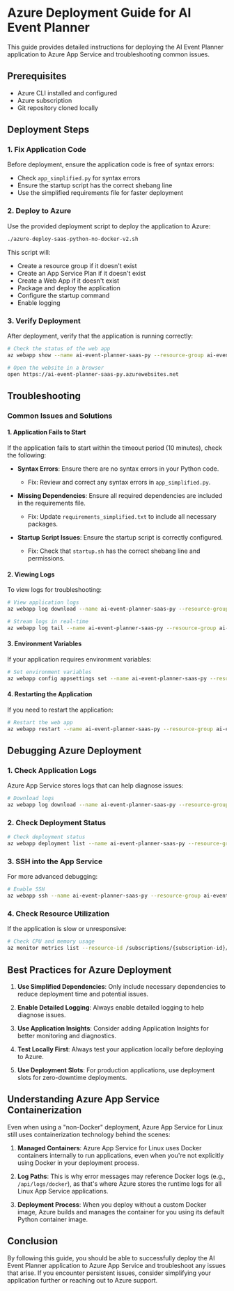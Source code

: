 # Azure Deployment Guide for AI Event Planner

This guide provides detailed instructions for deploying the AI Event Planner application to Azure App Service and troubleshooting common issues.

## Prerequisites

- Azure CLI installed and configured
- Azure subscription
- Git repository cloned locally

## Deployment Steps

### 1. Fix Application Code

Before deployment, ensure the application code is free of syntax errors:

- Check `app_simplified.py` for syntax errors
- Ensure the startup script has the correct shebang line
- Use the simplified requirements file for faster deployment

### 2. Deploy to Azure

Use the provided deployment script to deploy the application to Azure:

```bash
./azure-deploy-saas-python-no-docker-v2.sh
```

This script will:
- Create a resource group if it doesn't exist
- Create an App Service Plan if it doesn't exist
- Create a Web App if it doesn't exist
- Package and deploy the application
- Configure the startup command
- Enable logging

### 3. Verify Deployment

After deployment, verify that the application is running correctly:

```bash
# Check the status of the web app
az webapp show --name ai-event-planner-saas-py --resource-group ai-event-planner-rg --query state

# Open the website in a browser
open https://ai-event-planner-saas-py.azurewebsites.net
```

## Troubleshooting

### Common Issues and Solutions

#### 1. Application Fails to Start

If the application fails to start within the timeout period (10 minutes), check the following:

- **Syntax Errors**: Ensure there are no syntax errors in your Python code.
  - Fix: Review and correct any syntax errors in `app_simplified.py`.

- **Missing Dependencies**: Ensure all required dependencies are included in the requirements file.
  - Fix: Update `requirements_simplified.txt` to include all necessary packages.

- **Startup Script Issues**: Ensure the startup script is correctly configured.
  - Fix: Check that `startup.sh` has the correct shebang line and permissions.

#### 2. Viewing Logs

To view logs for troubleshooting:

```bash
# View application logs
az webapp log download --name ai-event-planner-saas-py --resource-group ai-event-planner-rg

# Stream logs in real-time
az webapp log tail --name ai-event-planner-saas-py --resource-group ai-event-planner-rg
```

#### 3. Environment Variables

If your application requires environment variables:

```bash
# Set environment variables
az webapp config appsettings set --name ai-event-planner-saas-py --resource-group ai-event-planner-rg --settings KEY=VALUE
```

#### 4. Restarting the Application

If you need to restart the application:

```bash
# Restart the web app
az webapp restart --name ai-event-planner-saas-py --resource-group ai-event-planner-rg
```

## Debugging Azure Deployment

### 1. Check Application Logs

Azure App Service stores logs that can help diagnose issues:

```bash
# Download logs
az webapp log download --name ai-event-planner-saas-py --resource-group ai-event-planner-rg --log-file app_logs.zip
```

### 2. Check Deployment Status

```bash
# Check deployment status
az webapp deployment list --name ai-event-planner-saas-py --resource-group ai-event-planner-rg
```

### 3. SSH into the App Service

For more advanced debugging:

```bash
# Enable SSH
az webapp ssh --name ai-event-planner-saas-py --resource-group ai-event-planner-rg
```

### 4. Check Resource Utilization

If the application is slow or unresponsive:

```bash
# Check CPU and memory usage
az monitor metrics list --resource-id /subscriptions/{subscription-id}/resourceGroups/ai-event-planner-rg/providers/Microsoft.Web/sites/ai-event-planner-saas-py --metric "CpuPercentage" "MemoryPercentage"
```

## Best Practices for Azure Deployment

1. **Use Simplified Dependencies**: Only include necessary dependencies to reduce deployment time and potential issues.

2. **Enable Detailed Logging**: Always enable detailed logging to help diagnose issues.

3. **Use Application Insights**: Consider adding Application Insights for better monitoring and diagnostics.

4. **Test Locally First**: Always test your application locally before deploying to Azure.

5. **Use Deployment Slots**: For production applications, use deployment slots for zero-downtime deployments.

## Understanding Azure App Service Containerization

Even when using a "non-Docker" deployment, Azure App Service for Linux still uses containerization technology behind the scenes:

1. **Managed Containers**: Azure App Service for Linux uses Docker containers internally to run applications, even when you're not explicitly using Docker in your deployment process.

2. **Log Paths**: This is why error messages may reference Docker logs (e.g., `/api/logs/docker`), as that's where Azure stores the runtime logs for all Linux App Service applications.

3. **Deployment Process**: When you deploy without a custom Docker image, Azure builds and manages the container for you using its default Python container image.

## Conclusion

By following this guide, you should be able to successfully deploy the AI Event Planner application to Azure App Service and troubleshoot any issues that arise. If you encounter persistent issues, consider simplifying your application further or reaching out to Azure support.
